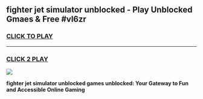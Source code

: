 
## fighter jet simulator unblocked - Play Unblocked Gmaes & Free #vl6zr
<h3>
<a href="https://news.freeplayer.one?title=fighter_jet_simulator_unblocked&ref=26F">CLICK TO PLAY</a></h3>
<hr>

<h3>
<a href="https://news.freeplayer.one?title=fighter_jet_simulator_unblocked&ref=26F">CLICK 2 PLAY</a>
  
</h3>

<a href="https://news.freeplayer.one?title=fighter_jet_simulator_unblocked&ref=26F/"><img src="https://clearcache.store/games.png"></a>


**fighter jet simulator unblocked games unblocked: Your Gateway to Fun and Accessible Online Gaming**
